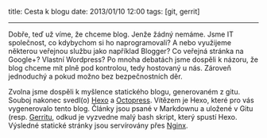 title: Cesta k blogu
date: 2013/01/10 12:00
tags: [git, gerrit]

---

Dobře, teď už víme, že chceme blog. Jenže žádný nemáme. Jsme IT společnost, co kdybychom si ho naprogramovali? A nebo využijeme některou veřejnou službu jako například Blogger? Co veřejná stránka na Google+? Vlastní Wordpress? Po mnoha debatách jsme dospěli k názoru, že blog chceme mít plně pod kontrolou, tedy hostovaný u nás. Zároveň jednoduchý a pokud možno bez bezpečnostních děr.

Zvolna jsme dospěli k myšlence statického blogu, generovaném z gitu. Souboj nakonec svedl(o) [Hexo](http://zespia.tw/hexo/) a [Octopress](http://octopress.org/). Vítězem je Hexo, které pro vás vygenerovalo tento blog. Články jsou psané v Markdownu a uložené v Gitu (resp. [Gerritu](https://code.google.com/p/gerrit/), odkud je vyzvedne malý bash skript, který spustí Hexo. Výsledné statické stránky jsou servírovány přes [Nginx](http://nginx.org/).

